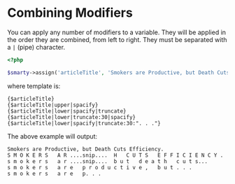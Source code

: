 # Combining Modifiers

You can apply any number of modifiers to a variable. They will be
applied in the order they are combined, from left to right. They must be
separated with a `|` (pipe) character.

```php
<?php

$smarty->assign('articleTitle', 'Smokers are Productive, but Death Cuts Efficiency.');
```

where template is:

```smarty
{$articleTitle}
{$articleTitle|upper|spacify}
{$articleTitle|lower|spacify|truncate}
{$articleTitle|lower|truncate:30|spacify}
{$articleTitle|lower|spacify|truncate:30:". . ."}
```

The above example will output:

```
Smokers are Productive, but Death Cuts Efficiency.
S M O K E R S   A R ....snip....  H   C U T S   E F F I C I E N C Y .
s m o k e r s   a r ....snip....  b u t   d e a t h   c u t s...
s m o k e r s   a r e   p r o d u c t i v e ,   b u t . . .
s m o k e r s   a r e   p. . .
```
